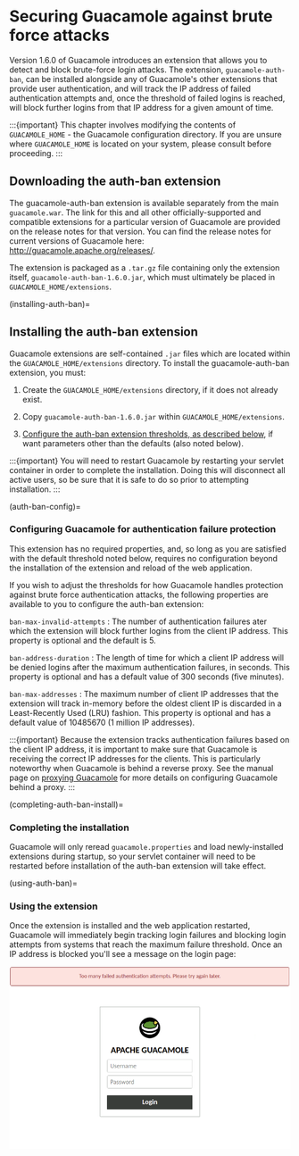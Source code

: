 Securing Guacamole against brute force attacks
==============================================

Version 1.6.0 of Guacamole introduces an extension that allows you to detect
and block brute-force login attacks. The extension, `guacamole-auth-ban`, can
be installed alongside any of Guacamole's other extensions that provide user
authentication, and will track the IP address of failed authentication attempts
and, once the threshold of failed logins is reached, will block further logins
from that IP address for a given amount of time.

:::{important}
This chapter involves modifying the contents of `GUACAMOLE_HOME` - the
Guacamole configuration directory. If you are unsure where `GUACAMOLE_HOME` is
located on your system, please consult [](configuring-guacamole) before
proceeding.
:::

Downloading the auth-ban extension
----------------------------------

The guacamole-auth-ban extension is available separately from the main
`guacamole.war`. The link for this and all other officially-supported and
compatible extensions for a particular version of Guacamole are provided on the
release notes for that version. You can find the release notes for current
versions of Guacamole here: http://guacamole.apache.org/releases/.

The extension is packaged as a `.tar.gz` file containing only the extension
itself, `guacamole-auth-ban-1.6.0.jar`, which must ultimately be placed in
`GUACAMOLE_HOME/extensions`.

(installing-auth-ban)=

Installing the auth-ban extension
---------------------------------

Guacamole extensions are self-contained `.jar` files which are located within
the `GUACAMOLE_HOME/extensions` directory. To install the guacamole-auth-ban
extension, you must:

1. Create the `GUACAMOLE_HOME/extensions` directory, if it does not already
   exist.

2. Copy `guacamole-auth-ban-1.6.0.jar` within `GUACAMOLE_HOME/extensions`.

3. [Configure the auth-ban extension thresholds, as described below](auth-ban-config),
   if want parameters other than the defaults (also noted below).

:::{important}
You will need to restart Guacamole by restarting your servlet container in
order to complete the installation. Doing this will disconnect all active
users, so be sure that it is safe to do so prior to attempting installation.
:::

(auth-ban-config)=

### Configuring Guacamole for authentication failure protection

This extension has no required properties, and, so long as you are satisfied
with the default threshold noted below, requires no configuration beyond the
installation of the extension and reload of the web application.

If you wish to adjust the thresholds for how Guacamole handles protection
against brute force authentication attacks, the following properties are
available to you to configure the auth-ban extension:

`ban-max-invalid-attempts`
: The number of authentication failures ater which the extension will block
  further logins from the client IP address. This property is optional and
  the default is 5.

`ban-address-duration`
: The length of time for which a client IP address will be denied logins
  after the maximum authentication failures, in seconds. This property is
  optional and has a default value of 300 seconds (five minutes).

`ban-max-addresses`
: The maximum number of client IP addresses that the extension will track
  in-memory before the oldest client IP is discarded in a Least-Recently
  Used (LRU) fashion. This property is optional and has a default value
  of 10485670 (1 million IP addresses).

:::{important}
Because the extension tracks authentication failures based on the client
IP address, it is important to make sure that Guacamole is receiving the
correct IP addresses for the clients. This is particularly noteworthy
when Guacamole is behind a reverse proxy. See the manual page on
[proxying Guacamole](proxying-guacamole) for more details on configuring
Guacamole behind a proxy.
:::

(completing-auth-ban-install)=

### Completing the installation

Guacamole will only reread `guacamole.properties` and load newly-installed
extensions during startup, so your servlet container will need to be restarted
before installation of the auth-ban extension will take effect.

(using-auth-ban)=

### Using the extension

Once the extension is installed and the web application restarted, Guacamole
will immediately begin tracking login failures and blocking login attempts
from systems that reach the maximum failure threshold. Once an IP address is
blocked you'll see a message on the login page:

![](images/too-many-failed-logins.png)
